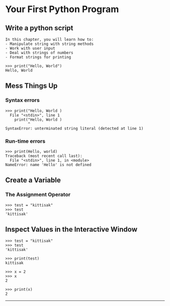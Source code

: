 # Your First Python Program

## Write a python script

```
In this chapter, you will learn how to:
- Manipulate string with string methods
- Work with user input
- Deal with strings of numbers
- Format strings for printing
```

```
>>> print("Hello, World")
Hello, World
```

## Mess Things Up
### Syntax errors
```
>>> print("Hello, World ) 
  File "<stdin>", line 1
    print("Hello, World )
          ^
SyntaxError: unterminated string literal (detected at line 1)
```

### Run-time errors
```
>>> print(Hello, world)
Traceback (most recent call last):
  File "<stdin>", line 1, in <module>
NameError: name 'Hello' is not defined
```

## Create a Variable

### The Assignment Operator
```
>>> test = "kittisak"
>>> test
'kittisak'
```

## Inspect Values in the Interactive Window
```
>>> test = "kittisak"
>>> test
'kittisak'

>>> print(test)
kittisak
```

```
>>> x = 2
>>> x
2

>>> print(x)
2
```
<hr/>